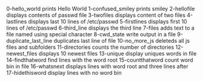 0-hello_world prints Hello World
1-confused_smiley prints smiley
2-hellofile displays contents of passwd file
3-twofiles displays content of two files
4-lastlines displays last 10 lines of /etc/passwd
5-firstlines displays first 10 lines of /etc/passwd
6-third_line displays the third line
7-files adds text to a file named using special character
8-cwd_state write output in a file
9-duplicate_last_line duplicates last line of file
10-no_more_js deleteds all js files and subfolders
11-directories counts the number of directories
12-newest_files displays 10 newest files
13-unique display uniques words in file
14-findthatword find lines with the word root
15-countthatword count word bin in file
16-whatsnext displays lines with word root and three lines after
17-hidethisword display lines with no word bin
